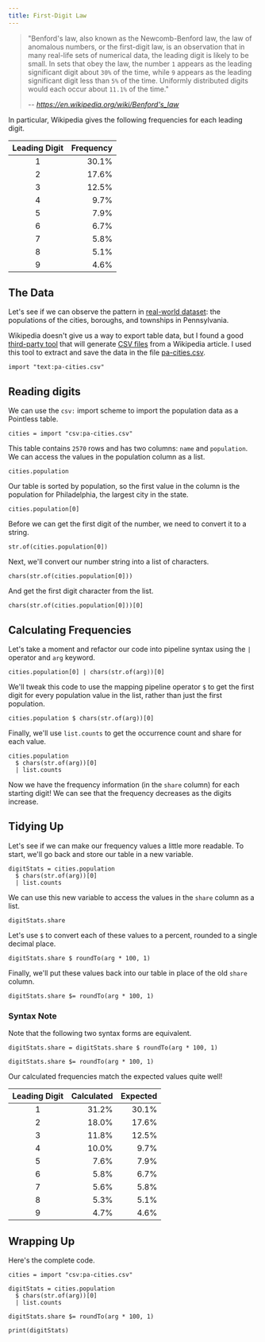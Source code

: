```yaml
---
title: First-Digit Law
---
```


> "Benford's law, also known as the Newcomb-Benford law, the law of anomalous
> numbers, or the first-digit law, is an observation that in many real-life sets
> of numerical data, the leading digit is likely to be small. In sets that obey
> the law, the number `1` appears as the leading significant digit about `30%`
> of the time, while `9` appears as the leading significant digit less than `5%`
> of the time. Uniformly distributed digits would each occur about `11.1%` of
> the time."
>
> _-- https://en.wikipedia.org/wiki/Benford's_law_

In particular, Wikipedia gives the following frequencies for each leading digit.

| Leading Digit | Frequency |
| :-----------: | --------: |
|       1       |     30.1% |
|       2       |     17.6% |
|       3       |     12.5% |
|       4       |      9.7% |
|       5       |      7.9% |
|       6       |      6.7% |
|       7       |      5.8% |
|       8       |      5.1% |
|       9       |      4.6% |

## The Data

Let's see if we can observe the pattern in
[real-world dataset](https://en.wikipedia.org/wiki/List_of_municipalities_in_Pennsylvania):
the populations of the cities, boroughs, and townships in Pennsylvania.

Wikipedia doesn't give us a way to export table data, but I found a good
[third-party tool](https://wikitable2csv.ggor.de/) that will generate
[CSV files](https://en.wikipedia.org/wiki/Comma-separated_values) from a
Wikipedia article. I used this tool to extract and save the data in the file
[pa-cities.csv](pa-cities.csv).

```ptls --raw --hide --max-height 400
import "text:pa-cities.csv"
```

## Reading digits

We can use the `csv:` import scheme to import the population data as a Pointless
table.

```ptls --max-height 400
cities = import "csv:pa-cities.csv"
```

This table contains `2570` rows and has two columns: `name` and `population`. We
can access the values in the population column as a list.

```ptls --max-height 200
cities.population
```

Our table is sorted by population, so the first value in the column is the
population for Philadelphia, the largest city in the state.

```ptls
cities.population[0]
```

Before we can get the first digit of the number, we need to convert it to a
string.

```ptls
str.of(cities.population[0])
```

Next, we'll convert our number string into a list of characters.

```ptls
chars(str.of(cities.population[0]))
```

And get the first digit character from the list.

```ptls
chars(str.of(cities.population[0]))[0]
```

## Calculating Frequencies

Let's take a moment and refactor our code into pipeline syntax using the `|`
operator and `arg` keyword.

```ptls --no-eval
cities.population[0] | chars(str.of(arg))[0]
```

We'll tweak this code to use the mapping pipeline operator `$` to get the first
digit for every population value in the list, rather than just the first
population.

```ptls --max-height 200
cities.population $ chars(str.of(arg))[0]
```

Finally, we'll use `list.counts` to get the occurrence count and share for each
value.

```ptls
cities.population
  $ chars(str.of(arg))[0]
  | list.counts
```

Now we have the frequency information (in the `share` column) for each starting
digit! We can see that the frequency decreases as the digits increase.

## Tidying Up

Let's see if we can make our frequency values a little more readable. To start,
we'll go back and store our table in a new variable.

```ptls --no-echo
digitStats = cities.population
  $ chars(str.of(arg))[0]
  | list.counts
```

We can use this new variable to access the values in the `share` column as a
list.

```ptls
digitStats.share
```

Let's use `$` to convert each of these values to a percent, rounded to a single
decimal place.

```ptls
digitStats.share $ roundTo(arg * 100, 1)
```

Finally, we'll put these values back into our table in place of the old `share`
column.

```ptls
digitStats.share $= roundTo(arg * 100, 1)
```

<aside>

### Syntax Note

Note that the following two syntax forms are equivalent.

```ptls --no-eval
digitStats.share = digitStats.share $ roundTo(arg * 100, 1)
```

```ptls --no-eval
digitStats.share $= roundTo(arg * 100, 1)
```

</aside>

Our calculated frequencies match the expected values quite well!

| Leading Digit | Calculated | Expected |
| :-----------: | ---------: | -------: |
|       1       |      31.2% |    30.1% |
|       2       |      18.0% |    17.6% |
|       3       |      11.8% |    12.5% |
|       4       |      10.0% |     9.7% |
|       5       |       7.6% |     7.9% |
|       6       |       5.8% |     6.7% |
|       7       |       5.6% |     5.8% |
|       8       |       5.3% |     5.1% |
|       9       |       4.7% |     4.6% |

## Wrapping Up

Here's the complete code.

```ptls --no-eval
cities = import "csv:pa-cities.csv"

digitStats = cities.population
  $ chars(str.of(arg))[0]
  | list.counts

digitStats.share $= roundTo(arg * 100, 1)

print(digitStats)
```
